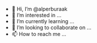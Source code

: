 - 👋 Hi, I’m @alperburaak
- 👀 I’m interested in ...
- 🌱 I’m currently learning ...
- 💞️ I’m looking to collaborate on ...
- 📫 How to reach me ...

<!---
alperburaak/alperburaak is a ✨ special ✨ repository because its `README.md` (this file) appears on your GitHub profile.
You can click the Preview link to take a look at your changes.
--->
